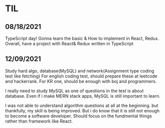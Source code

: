 # TIL

## 08/18/2021

TypeScript day!
Gonna learn the basic & How to implement in React, Redux. Overall, have a project with React& Redux written in TypeScript

## 12/09/2021

Study hard algo, database(MySQL) and network(Assignment type coding test like fetching)
For english coding test, should prepare these at leetcode and hackerrank.
For KR one, should be enough with boj and programmers.

I really need to study MySQL as one of questions in the test is about database.
Even if i make MERN stack apps, MySQL is still important to learn.

I was not able to understand algorithm questions at all at the beginning. but thankfully, my skill is being improved.
But i do know that it is still not enough to become a software developer.
Should focus on the fundmental things rather than framework like React.
